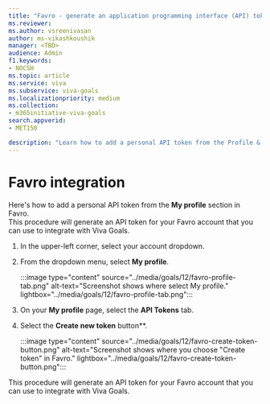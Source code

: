```yaml
---
title: "Favro - generate an application programming interface (API) token"
ms.reviewer: 
ms.author: vsreenivasan
author: ms-vikashkoushik
manager: <TBD>
audience: Admin
f1.keywords:
- NOCSH
ms.topic: article
ms.service: viva
ms.subservice: viva-goals
ms.localizationpriority: medium
ms.collection:  
- m365initiative-viva-goals
search.appverid:
- MET150

description: "Learn how to add a personal API token from the Profile & Account section in Favro."
---
```


# Favro integration

Here's how to add a personal API token from the **My profile** section in Favro.   
This procedure will generate an API token for your Favro account that you can use to integrate with Viva Goals.
  
1. In the upper-left corner, select your account dropdown.
  
2. From the dropdown menu, select **My profile**.
  
    :::image type="content" source="../media/goals/12/favro-profile-tab.png" alt-text="Screenshot shows where select My profile." lightbox="../media/goals/12/favro-profile-tab.png":::
  
3. On your **My profile** page, select the **API Tokens** tab.
  
4. Select the **Create new token** button**.
  
    :::image type="content" source="../media/goals/12/favro-create-token-button.png" alt-text="Screenshot shows where you choose "Create token" in Favro." lightbox="../media/goals/12/favro-create-token-button.png":::
  
This procedure will generate an API token for your Favro account that you can use to integrate with Viva Goals. 

